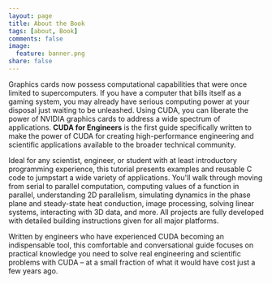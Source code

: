 ```yaml
---
layout: page
title: About the Book
tags: [about, Book]
comments: false
image:
  feature: banner.png
share: false
---
```


Graphics cards now possess computational capabilities that were once limited to supercomputers. If you have a computer that bills itself as a gaming system, you may already have serious computing power at your disposal just waiting to be unleashed. Using CUDA, you can liberate the power of NVIDIA graphics cards to address a wide spectrum of applications. **CUDA for Engineers** is the first guide specifically written to make the power of CUDA for creating high-performance engineering and scientific applications available to the broader technical community.

Ideal for any scientist, engineer, or student with at least introductory programming experience, this tutorial presents examples and reusable C code to jumpstart a wide variety of applications. You'll walk through moving from serial to parallel computation, computing values of a function in parallel, understanding 2D parallelism, simulating dynamics in the phase plane and steady-state heat conduction, image processing, solving linear systems, interacting with 3D data, and more. All projects are fully developed with detailed building instructions given for all major platforms.

Written by engineers who have experienced CUDA becoming an indispensable tool, this comfortable and conversational guide focuses on practical knowledge you need to solve real engineering and scientific problems with CUDA – at a small fraction of what it would have cost just a few years ago.
